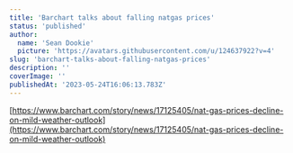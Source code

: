```yaml
---
title: 'Barchart talks about falling natgas prices'
status: 'published'
author:
  name: 'Sean Dookie'
  picture: 'https://avatars.githubusercontent.com/u/124637922?v=4'
slug: 'barchart-talks-about-falling-natgas-prices'
description: ''
coverImage: ''
publishedAt: '2023-05-24T16:06:13.783Z'
---
```


[https://www.barchart.com/story/news/17125405/nat-gas-prices-decline-on-mild-weather-outlook](https://www.barchart.com/story/news/17125405/nat-gas-prices-decline-on-mild-weather-outlook)

